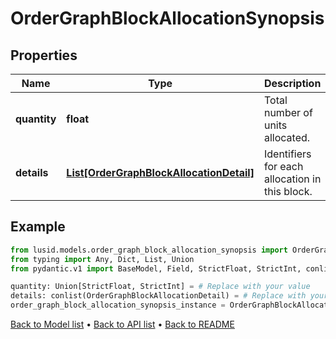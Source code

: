 # OrderGraphBlockAllocationSynopsis

## Properties
Name | Type | Description | Notes
------------ | ------------- | ------------- | -------------
**quantity** | **float** | Total number of units allocated. | 
**details** | [**List[OrderGraphBlockAllocationDetail]**](OrderGraphBlockAllocationDetail.md) | Identifiers for each allocation in this block. | 
## Example

```python
from lusid.models.order_graph_block_allocation_synopsis import OrderGraphBlockAllocationSynopsis
from typing import Any, Dict, List, Union
from pydantic.v1 import BaseModel, Field, StrictFloat, StrictInt, conlist

quantity: Union[StrictFloat, StrictInt] = # Replace with your value
details: conlist(OrderGraphBlockAllocationDetail) = # Replace with your value
order_graph_block_allocation_synopsis_instance = OrderGraphBlockAllocationSynopsis(quantity=quantity, details=details)

```

[Back to Model list](../README.md#documentation-for-models) &#8226; [Back to API list](../README.md#documentation-for-api-endpoints) &#8226; [Back to README](../README.md)

